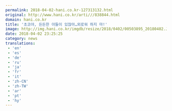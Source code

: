 ```yaml
---
permalink: 2018-04-02-hani.co.kr-127313132.html
original: http://www.hani.co.kr/arti///838844.html
domain: hani.co.kr
title: '초코야, 든든한 아들이 있잖아…외로워 하지 마!'
image: http://img.hani.co.kr/imgdb/resize/2018/0402/00503895_20180402.JPG
date: 2018-04-02 23:25:25
category: news
translations: 
 - 'en'
 - 'es'
 - 'de'
 - 'ru'
 - 'ja'
 - 'fr'
 - 'it'
 - 'zh-CN'
 - 'zh-TW'
 - 'ar'
 - 'pt'
 - 'hy'
---
```


